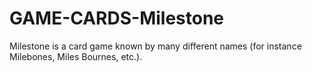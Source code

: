 # GAME-CARDS-Milestone
Milestone is a card game known by many different names (for instance Milebones, Miles Bournes, etc.).
